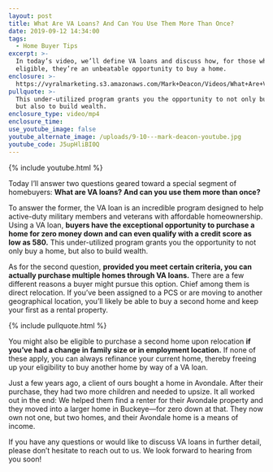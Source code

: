 ```yaml
---
layout: post
title: What Are VA Loans? And Can You Use Them More Than Once?
date: 2019-09-12 14:34:00
tags:
  - Home Buyer Tips
excerpt: >-
  In today’s video, we’ll define VA loans and discuss how, for those who are
  eligible, they’re an unbeatable opportunity to buy a home.
enclosure: >-
  https://vyralmarketing.s3.amazonaws.com/Mark+Deacon/Videos/What+Are+VA+Loans_+And+Can+You+Use+Them+More+Than+Once_.mp4
pullquote: >-
  This under-utilized program grants you the opportunity to not only buy a home,
  but also to build wealth.
enclosure_type: video/mp4
enclosure_time:
use_youtube_image: false
youtube_alternate_image: /uploads/9-10---mark-deacon-youtube.jpg
youtube_code: J5upHliBI0Q
---
```


{% include youtube.html %}

Today I’ll answer two questions geared toward a special segment of homebuyers: **What are VA loans? And can you use them more than once?&nbsp;**

To answer the former, the VA loan is an incredible program designed to help active-duty military members and veterans with affordable homeownership. Using a VA loan, **buyers have the exceptional opportunity to purchase a home for zero money down and can even qualify with a credit score as low as 580.** This under-utilized program grants you the opportunity to not only buy a home, but also to build wealth.&nbsp;

As for the second question, **provided you meet certain criteria, you can actually purchase multiple homes through VA loans.** There are a few different reasons a buyer might pursue this option. Chief among them is direct relocation. If you’ve been assigned to a PCS or are moving to another geographical location, you’ll likely be able to buy a second home and keep your first as a rental property.

{% include pullquote.html %}

You might also be eligible to purchase a second home upon relocation **if you’ve had a change in family size or in employment location.** If none of these apply, you can always refinance your current home, thereby freeing up your eligibility to buy another home by way of a VA loan.&nbsp;

Just a few years ago, a client of ours bought a home in Avondale. After their purchase, they had two more children and needed to upsize. It all worked out in the end: We helped them find a renter for their Avondale property and they moved into a larger home in Buckeye—for zero down at that. They now own not one, but two homes, and their Avondale home is a means of income. &nbsp;&nbsp;

If you have any questions or would like to discuss VA loans in further detail, please don’t hesitate to reach out to us. We look forward to hearing from you soon\!